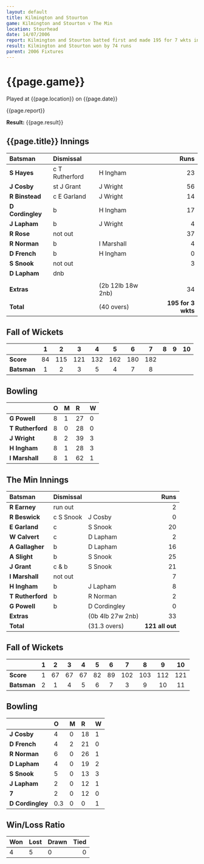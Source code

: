 ```yaml
---
layout: default
title: Kilmington and Stourton
game: Kilmington and Stourton v The Min
location: Stourhead
date: 14/07/2006
report: Kilmington and Stourton batted first and made 195 for 7 wkts in 40 overs. The Min replied with 121 all out
result: Kilmington and Stourton won by 74 runs
parent: 2006 Fixtures
---
```


# {{page.game}}

Played at {{page.location}} on {{page.date}}

{{page.report}}

**Result:** {{page.result}}

## {{page.title}} Innings

| Batsman | Dismissal |  | Runs |
|:---|:---|---|---:|
| **S Hayes** | c T Rutherford | H Ingham | 23 |
| **J Cosby** | st J Grant | J Wright | 56 |
| **R Binstead** | c E Garland | J Wright | 14 |
| **D Cordingley** | b | H Ingham | 17 |
| **J Lapham** | b | J Wright | 4 |
| **R Rose** | not out |  | 37 |
| **R Norman** | b | I Marshall | 4 |
| **D French** | b | H Ingham | 0 |
| **S Snook** | not out |  | 3 |
| **D Lapham** | dnb |  |  |
|  |  |  |  |
| **Extras** | | (2b 12lb 18w 2nb) | 34 |
| **Total** | | (40 overs) | **195 for 3 wkts** |

## Fall of Wickets

| | 1 | 2 | 3 | 4 | 5 | 6 | 7 | 8 | 9 | 10 |
|---|:---:|:---:|:---:|:---:|:---:|:---:|:---:|:---:|:---:|:---:|
| **Score** | 84 | 115 | 121 | 132 | 162 | 180 | 182 |  |  |  |
| **Batsman** | 1 | 2 | 3 | 5 | 4 | 7 | 8 |  |  |  |

## Bowling

| | O | M | R | W |
|---|:---|:---|:---|:---|
| **G Powell** | 8 | 1 | 27 | 0 |
| **T Rutherford** | 8 | 0 | 28 | 0 |
| **J Wright** | 8 | 2 | 39 | 3 |
| **H Ingham** | 8 | 1 | 28 | 3 |
| **I Marshall** | 8 | 1 | 62 | 1 |

## The Min Innings

| Batsman | Dismissal |  | Runs |
|:---|:---|---|---:|
| **R Earney** | run out |  | 2 |
| **R Beswick** | c S Snook | J Cosby | 0 |
| **E Garland** | c | S Snook | 20 |
| **W Calvert** | c | D Lapham | 2 |
| **A Gallagher** | b | D Lapham | 16 |
| **A Slight** | b | S Snook | 25 |
| **J Grant** | c & b | S Snook | 21 |
| **I Marshall** | not out |  | 7 |
| **H Ingham** | b | J Lapham | 8 |
| **T Rutherford** | b | R Norman | 2 |
| **G Powell** | b | D Cordingley | 0 |
| **Extras** | | (0b 4lb 27w 2nb) | 33 |
| **Total** | | (31.3 overs) | **121 all out** |

## Fall of Wickets

| | 1 | 2 | 3 | 4 | 5 | 6 | 7 | 8 | 9 | 10 |
|---|:---:|:---:|:---:|:---:|:---:|:---:|:---:|:---:|:---:|:---:|
| **Score** | 1 | 67 | 67 | 67 | 82 | 89 | 102 | 103 | 112 | 121 |
| **Batsman** | 2 | 1 | 4 | 5 | 6 | 7 | 3 | 9 | 10 | 11 |

## Bowling

| | O | M | R | W |
|---|:---|:---|:---|:---|
| **J Cosby** | 4 | 0 | 18 | 1 |
| **D French** | 4 | 2 | 21 | 0 |
| **R Norman** | 6 | 0 | 26 | 1 |
| **D Lapham** | 4 | 0 | 19 | 2 |
| **S Snook** | 5 | 0 | 13 | 3 |
| **J Lapham** | 2 | 0 | 12 | 1 |
| **7** | 2 | 0 | 12 | 0 |
| **D Cordingley** | 0.3 | 0 | 0 | 1 |

## Win/Loss Ratio

| Won | Lost | Drawn | Tied |
|:---|:---|:---|---:|
| 4 | 5 | 0 | 0 |
